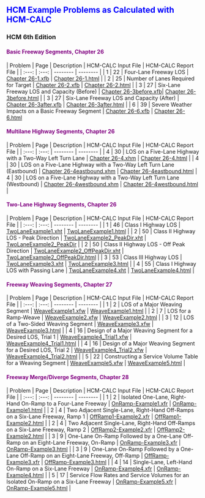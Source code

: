 <span style="color:blue">HCM Example Problems as Calculated with HCM-CALC</span>
------------------------------------------------

### HCM 6th Edition

#### <span style="color:purple">Basic Freeway Segments, Chapter 26</span>


| Problem | Page | Description | HCM-CALC Input File | HCM-CALC Report File |
|  :---: | :---: | -------- | -------- |
| 1 | 22 | Four-Lane Freeway LOS | [Chapter 26-1.xfb](InputFiles\Chapter%2026-1.xfb) | [Chapter 26-1.html](ReportFiles\Chapter%2026-1.html) |
| 2 | 25 | Number of Lanes Required for Target | [Chapter 26-2.xfb](InputFiles\Chapter%2026-2.xfb) | [Chapter 26-2.html](ReportFiles\Chapter%2026-2.html) |
| 3 | 27 | Six-Lane Freeway LOS and Capacity (Before) | [Chapter 26-3before.xfb](InputFiles\Chapter%2026-3before.xfb)| [Chapter 26-3before.html](ReportFiles\Chapter%2026-3before.html) |
| 3 | 27 | Six-Lane Freeway LOS and Capacity (After) | [Chapter 26-3after.xfb](InputFiles\Chapter%2026-3after.xfb) | [Chapter 26-3after.html](ReportFiles\Chapter%2026-3after.html) |
| 6 | 39 | Severe Weather Impacts on a Basic Freeway Segment | [Chapter 26-6.xfb](InputFiles\Chapter%2026-6.xfb) | [Chapter 26-6.html](ReportFiles\Chapter%2026-6.html)


#### <span style="color:purple">Multilane Highway Segments, Chapter 26</span>

| Problem | Page | Description | HCM-CALC Input File | HCM-CALC Report File |
|  :---: | :---: | -------- | -------- |
| 4 | 30 | LOS on a Five-Lane Highway with a Two-Way Left Turn Lane | [Chapter 26-4.xhm](InputFiles\Chapter%2026-4.xhm) | [Chapter 26-4.html](ReportFiles\Chapter%2026-4.html) |
| 4 | 30 | LOS on a Five-Lane Highway with a Two-Way Left Turn Lane (Eastbound) | [Chapter 26-4eastbound.xhm](InputFiles\Chapter%2026-4eastbound.xhm) | [Chapter 26-4eastbound.html](ReportFiles\Chapter%2026-4eastbound.html) 
| 4 | 30 | LOS on a Five-Lane Highway with a Two-Way Left Turn Lane (Westbound) | [Chapter 26-4westbound.xhm](InputFiles\Chapter%2026-4westbound.xhm) | [Chapter 26-4westbound.html](ReportFiles\Chapter%2026-4westbound.html) |

#### <span style="color:purple">Two-Lane Highway Segments, Chapter 26</span>

| Problem | Page | Description | HCM-CALC Input File | HCM-CALC Report File |
|  :---: | :---: | -------- | -------- |
| 1 | 46 | Class I Highway LOS | [TwoLaneExample1.xht](InputFiles\TwoLaneExample1.xht) | [TwoLaneExample1.html](ReportFiles\TwoLaneExample1.html) |
| 2 | 50 | Class II Highway LOS - Peak Direction | [TwoLaneExample2_PeakDir.xht](InputFiles\TwoLaneExample2_PeakDir.xht) | [TwoLaneExample2_PeakDir](ReportFiles\TwoLaneExample2_PeakDir.html) |
| 2 | 50 | Class II Highway LOS - Off Peak Direction | [TwoLaneExample2_OffPeakDir.xht](InputFiles\TwoLaneExample2_OffPeakDir.xht) | [TwoLaneExample2_OffPeakDir.html](ReportFiles\TwoLaneExample2_OffPeakDir.html) |
| 3 | 53 | Class III Highway LOS | [TwoLaneExample3.xht](InputFiles\TwoLaneExample3.xht) | [TwoLaneExample3.html](ReportFiles\TwoLaneExample3.html) |
| 4 | 55 | Class I Highway LOS with Passing Lane | [TwoLaneExample4.xht](InputFiles\TwoLaneExample4.xht) | [TwoLaneExample4.html](ReportFiles\TwoLaneExample4.html) |

#### <span style="color:purple">Freeway Weaving Segments, Chapter 27</span>

| Problem | Page | Description | HCM-CALC Input File | HCM-CALC Report File |
|  :---: | :---: | -------- | -------- |
| 1 | 2 | LOS of a Major Weaving Segment | [WeaveExample1.xfw](InputFiles\WeaveExample1.xfw) | [WeaveExample1.html](ReportFiles\WeaveExample1.html) |
| 2 | 7 | LOS for a Ramp-Weave | [WeaveExample2.xfw](InputFiles\WeaveExample2.xfw) | [WeaveExample2.html](ReportFiles\WeaveExample2.html) |
| 3 | 12 | LOS of a Two-Sided Weaving Segment | [WeaveExample3.xfw](InputFiles\WeaveExample3.xfw) | [WeaveExample3.html](ReportFiles\WeaveExample3.html) |
| 4 | 16 | Design of a Major Weaving Segment for a Desired LOS, Trial 1 | [WeaveExample4_Trial1.xfw](InputFiles\WeaveExample4_Trial1.xfw) | [WeaveExample4_Trial1.html](ReportFiles\WeaveExample4_Trial1.html) |
| 4 | 16 | Design of a Major Weaving Segment for a Desired LOS, Trial 2 | [WeaveExample4_Trial2.xfw](InputFiles\WeaveExample4_Trial2.xfw) | [WeaveExample4_Trial2.html](ReportFiles\WeaveExample4_Trial2.html) |
| 5 | 22 | Constructing a Service Volume Table for a Weaving Segment | [WeaveExample5.xfw](InputFiles\WeaveExample5.xfw) | [WeaveExample5.html](ReportFiles\WeaveExample5.html) |


#### <span style="color:purple">Freeway Merge/Diverge Segments, Chapter 28</span>

| Problem | Page | Description | HCM-CALC Input File | HCM-CALC Report File |
|  :---: | :---: | -------- | -------- |
| 1 | 2 | Isolated One-Lane, Right-Hand On-Ramp to a Four-Lane Freeway | [OnRamp-Example1.xfr](InputFiles\OnRamp-Example1.xfr) | [OnRamp-Example1.html](ReportFiles\OnRamp-Example1.html) |
| 2 | 4 | Two Adjacent Single-Lane, Right-Hand Off-Ramps on a Six-Lane Freeway, Ramp 1 | [OffRamp1-Example2.xfr](InputFiles\OffRamp1-Example2.xfr) | [OffRamp1-Example2.html](ReportFiles\OffRamp1-Example2.html) |
| 2 | 4 | Two Adjacent Single-Lane, Right-Hand Off-Ramps on a Six-Lane Freeway, Ramp 2 | [OffRamp2-Example2.xfr](InputFiles\OffRamp2-Example2.xfr) | [OffRamp2-Example2.html](ReportFiles\OffRamp2-Example2.html) |
| 3 | 9 | One-Lane On-Ramp Followed by a One-Lane Off-Ramp on an Eight-Lane Freeway, On-Ramp | [OnRamp-Example3.xfr](InputFiles\OnRamp-Example3.xfr) | [OnRamp-Example3.html](ReportFiles\OnRamp-Example3.html) |
| 3 | 9 | One-Lane On-Ramp Followed by a One-Lane Off-Ramp on an Eight-Lane Freeway, Off-Ramp | [OffRamp-Example3.xfr](InputFiles\OffRamp-Example3.xfr) | [OffRamp-Example3.html](ReportFiles\OffRamp-Example3.html) |
| 4 | 14 | Single-Lane, Left-Hand On-Ramp on a Six-Lane Freeway | [OnRamp-Example4.xfr](InputFiles\OnRamp-Example4.xfr) | [OnRamp-Example4.html](ReportFiles\OnRamp-Example4.html) |
| 5 | 17 | Service Flow Rates and Service Volumes for an Isolated On-Ramp on a Six-Lane Freeway  | [OnRamp-Example5.xfr](InputFiles\OnRamp-Example5.xfr) | [OnRamp-Example5.html](ReportFiles\OnRamp-Example5.html) |




